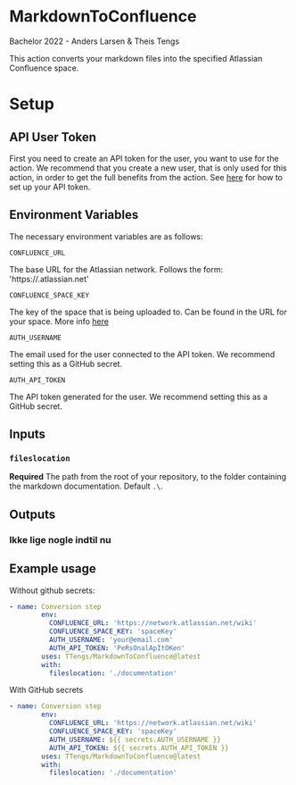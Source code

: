 # MarkdownToConfluence
Bachelor 2022 - Anders Larsen &amp; Theis Tengs

This action converts your markdown files into the specified Atlassian Confluence space.

# Setup
## API User Token
First you need to create an API token for the user, you want to use for the action. We recommend that you create a new user, that is only used for this action, in order to get the full benefits from the action. See [here](https://support.atlassian.com/atlassian-account/docs/manage-api-tokens-for-your-atlassian-account/) for how to set up your API token.

## Environment Variables
The necessary environment variables are as follows: 

`CONFLUENCE_URL`

The base URL for the Atlassian network. Follows the form: 'https://<your-network-name>.atlassian.net'

`CONFLUENCE_SPACE_KEY`

The key of the space that is being uploaded to. Can be found in the URL for your space. More info [here](https://confluence.atlassian.com/doc/space-keys-829076188.html)

`AUTH_USERNAME`
        
The email used for the user connected to the API token. We recommend setting this as a GitHub secret.
        
`AUTH_API_TOKEN`
        
The API token generated for the user. We recommend setting this as a GitHub secret.

## Inputs

### `fileslocation`

**Required** The path from the root of your repository, to the folder containing the markdown documentation. Default `.\`.

## Outputs

### Ikke lige nogle indtil nu

## Example usage

Without github secrets:
```yaml
- name: Conversion step
        env:
          CONFLUENCE_URL: 'https://network.atlassian.net/wiki'
          CONFLUENCE_SPACE_KEY: 'spaceKey'
          AUTH_USERNAME: 'your@email.com'
          AUTH_API_TOKEN: 'PeRsOnalApItOKen'
        uses: TTengs/MarkdownToConfluence@latest
        with:
          fileslocation: './documentation'
```
        
With GitHub secrets
```yaml
- name: Conversion step
        env:
          CONFLUENCE_URL: 'https://network.atlassian.net/wiki'
          CONFLUENCE_SPACE_KEY: 'spaceKey'
          AUTH_USERNAME: ${{ secrets.AUTH_USERNAME }}
          AUTH_API_TOKEN: ${{ secrets.AUTH_API_TOKEN }}
        uses: TTengs/MarkdownToConfluence@latest
        with:
          fileslocation: './documentation'
```
